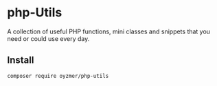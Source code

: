 # php-Utils  
A collection of useful PHP functions, mini classes and snippets that you need or could use every day.


## Install
```sh
composer require oyzmer/php-utils      
```
